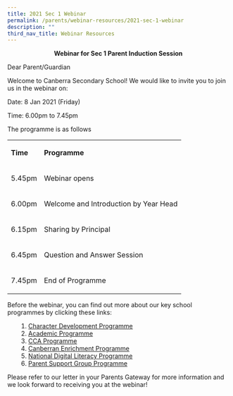 ```yaml
---
title: 2021 Sec 1 Webinar
permalink: /parents/webinar-resources/2021-sec-1-webinar
description: ""
third_nav_title: Webinar Resources
---
```

<p style="text-align: center;"><strong>Webinar for Sec 1 Parent Induction Session</strong></p>
<p>Dear Parent/Guardian</p>
<p>Welcome to Canberra Secondary School! We would like to invite you to join us in the webinar on:</p>
<p>Date: 8 Jan 2021 (Friday)</p>
<p>Time: 6.00pm to 7.45pm</p>
<p>The programme is as follows</p>
<table width="100%">
<tbody>
<tr>
<td>
<p><strong>Time</strong></p>
</td>
<td>
<p><strong>Programme</strong></p>
</td>
</tr>
<tr>
<td>
<p>5.45pm</p>
</td>
<td>
<p>Webinar opens</p>
</td>
</tr>
<tr>
<td>
<p>6.00pm</p>
</td>
<td>
<p>Welcome and Introduction by Year Head</p>
</td>
</tr>
<tr>
<td>
<p>6.15pm</p>
</td>
<td>
<p>Sharing by Principal</p>
</td>
</tr>
<tr>
<td>
<p>6.45pm</p>
</td>
<td>
<p>Question and Answer Session</p>
</td>
</tr>
<tr>
<td>
<p>7.45pm</p>
</td>
<td>
<p>End of Programme</p>
</td>
</tr>
</tbody>
</table>
<div>
<p>Before the webinar, you can find out more about our key school programmes by clicking these links:</p>
<ol>
<ol>
<li><a href="https://canberrasec.moe.edu.sg/qql/slot/u150/2021/Parents/Webinar%20Resources/2021%20Sec%201%20Webinar/1.%20Character%20Development%20Programme.pdf" target="_blank" rel="noopener">Character Development Programme</a></li>
<li><a href="https://canberrasec.moe.edu.sg/qql/slot/u150/2021/Parents/Webinar%20Resources/2021%20Sec%201%20Webinar/2.%20Academic%20Programme.pdf" target="_blank" rel="noopener">Academic Programme</a></li>
<li><a href="https://canberrasec.moe.edu.sg/qql/slot/u150/2021/Parents/Webinar%20Resources/2021%20Sec%201%20Webinar/3.%20CCA%20Progamme.pdf" target="_blank" rel="noopener">CCA Programme</a></li>
<li><a href="https://canberrasec.moe.edu.sg/qql/slot/u150/2021/Parents/Webinar%20Resources/2021%20Sec%201%20Webinar/4.%20Canberran%20Enrichment%20Programme%20CEP.pdf" target="_blank" rel="noopener">Canberran Enrichment Programme</a></li>
<li><a href="https://canberrasec.moe.edu.sg/qql/slot/u150/2021/Parents/Webinar%20Resources/2021%20Sec%201%20Webinar/5.%20National%20Digital%20Literacy%20Programme.pdf" target="_blank" rel="noopener">National Digital Literacy Programme</a></li>
<li><a href="https://canberrasec.moe.edu.sg/qql/slot/u150/2021/Parents/Webinar%20Resources/2021%20Sec%201%20Webinar/6.%20Parent%20Support%20Group%20Programme.pdf" target="_blank" rel="noopener">Parent Support Group Programme</a></li>
</ol>
</ol>
<p>Please refer to our letter in your Parents Gateway for more information and we look forward to receiving you at the webinar!</p>
</div>